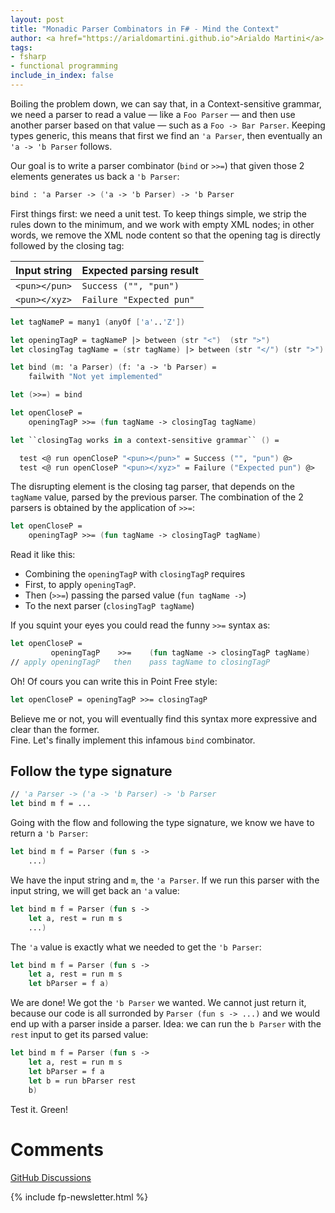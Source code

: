 ```yaml
---
layout: post
title: "Monadic Parser Combinators in F# - Mind the Context"
author: <a href="https://arialdomartini.github.io">Arialdo Martini</a>
tags:
- fsharp
- functional programming
include_in_index: false
---
```

Boiling the problem down, we can say that, in a Context-sensitive
grammar, we need a parser to read a value &mdash; like a `Foo Parser`
&mdash; and then use another parser based on that value &mdash; such
as a `Foo -> Bar Parser`. Keeping types generic, this means that first
we find an `'a Parser`, then eventually an `'a -> 'b Parser` follows.

Our goal is to write a parser combinator (`bind` or `>>=`) that given
those 2 elements generates us back a `'b Parser`:

```fsharp
bind : 'a Parser -> ('a -> 'b Parser) -> 'b Parser
```

First things first: we need a unit test. To keep things simple, we
strip the rules down to the minimum, and we work with empty XML nodes;
in other words, we remove the XML node content so that the opening tag
is directly followed by the closing tag:

| Input string  | Expected parsing result  |
|---------------|--------------------------|
| `<pun></pun>` | `Success ("", "pun")`    |
| `<pun></xyz>` | `Failure "Expected pun"` |


```fsharp
let tagNameP = many1 (anyOf ['a'..'Z'])

let openingTagP = tagNameP |> between (str "<")  (str ">")
let closingTag tagName = (str tagName) |> between (str "</") (str ">")

let bind (m: 'a Parser) (f: 'a -> 'b Parser) =
    failwith "Not yet implemented"

let (>>=) = bind

let openCloseP =
    openingTagP >>= (fun tagName -> closingTag tagName)

let ``closingTag works in a context-sensitive grammar`` () =

  test <@ run openCloseP "<pun></pun>" = Success ("", "pun") @>
  test <@ run openCloseP "<pun></xyz>" = Failure ("Expected pun") @>
```

The disrupting element is the closing tag parser, that depends on the
`tagName` value, parsed by the previous parser. The combination of the
2 parsers is obtained by the application of `>>=`:


```fsharp
let openCloseP = 
    openingTagP >>= (fun tagName -> closingTagP tagName)
```

Read it like this:

* Combining the `openingTagP` with `closingTagP` requires
* First, to apply `openingTagP`.
* Then (`>>=`) passing the parsed value (`fun tagName ->`)
* To the next parser (`closingTagP tagName`)


If you squint your eyes you could read the funny `>>=` syntax as:

```fsharp
let openCloseP = 
         openingTagP    >>=    (fun tagName -> closingTagP tagName)
// apply openingTagP   then    pass tagName to closingTagP 
```

Oh! Of cours you can write this in Point Free style:


```fsharp
let openCloseP = openingTagP >>= closingTagP
```

Believe me or not, you will eventually find this syntax more
expressive and clear than the former.  
Fine. Let's finally implement this infamous `bind` combinator.

## Follow the type signature
```fsharp
// 'a Parser -> ('a -> 'b Parser) -> 'b Parser
let bind m f = ...
```

Going with the flow and following the type signature, we know we have
to return a `'b Parser`:


```fsharp
let bind m f = Parser (fun s ->
    ...)
```

We have the input string and `m`, the `'a Parser`. If we run this
parser with the input string, we will get back an `'a` value:

```fsharp
let bind m f = Parser (fun s ->
    let a, rest = run m s
    ...)
```

The `'a` value is exactly what we needed to get the `'b Parser`:


```fsharp
let bind m f = Parser (fun s ->
    let a, rest = run m s
    let bParser = f a)
```

We are done! We got the `'b Parser` we wanted. We cannot just return
it, because our code is all surronded by `Parser (fun s -> ...)` and
we would end up with a parser inside a parser. Idea: we can run the `b
Parser` with the `rest` input to get its parsed value:


```fsharp
let bind m f = Parser (fun s ->
    let a, rest = run m s
    let bParser = f a
    let b = run bParser rest
    b)
```

Test it. Green!



# Comments
[GitHub Discussions](https://github.com/arialdomartini/arialdomartini.github.io/discussions/33)



{% include fp-newsletter.html %}
